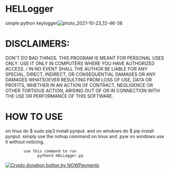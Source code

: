 # HELLogger
simple python keylogger![photo_2021-10-23_12-46-38](https://user-images.githubusercontent.com/36337300/138550755-35f9e3e4-2e2d-47f8-94d1-cf8bf960205b.jpg)

# DISCLAIMERS:
DON'T DO BAD THINGS. THIS PROGRAM IS MEANT FOR PERSONAL USES ONLY. USE IT ONLY IN COMPUTERS WHERE YOU HAVE AUTHORIZED ACCESS.
/
IN NO EVENT SHALL THE AUTHOR BE LIABLE FOR ANY SPECIAL, DIRECT, INDIRECT, OR CONSEQUENTIAL DAMAGES OR ANY DAMAGES WHATSOEVER RESULTING FROM LOSS OF USE, DATA OR PROFITS, WHETHER IN AN ACTION OF CONTRACT, NEGLIGENCE OR OTHER TORTIOUS ACTION, ARISING OUT OF OR IN CONNECTION WITH THE USE OR PERFORMANCE OF THIS SOFTWARE.
# HOW TO USE
 
on linux  do $ sudo pip3 install pynput.
 and on windows  do $ pip install pynput.
simply use the nohup command on linux and .pyw on windows use it without noticing.

            use this command to run 
                  python3 HELLogger.py

<a href="https://nowpayments.io/donation?api_key=8NWRRT9-GWM4NDE-JXPJF75-74ZY5D0" target="_blank">
<img src="https://nowpayments.io/images/embeds/donation-button-black.svg" alt="Crypto donation button by NOWPayments">
</a>
    
